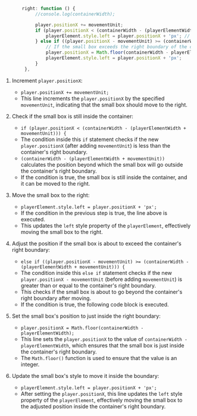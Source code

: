 


```js
       right: function () {
            //console.log(containerWidth);

            player.positionX += movementUnit;
            if (player.positionX < (containerWidth - (playerElementWidth + movementUnit))) { // Check if the small box is still inside the container
                playerElement.style.left = player.positionX + 'px'; // Move the small box to the right
            } else if ((player.positionX - movementUnit) >= (containerWidth - (playerElementWidth + movementUnit))) {
                // If the small box exceeds the right boundary of the container, adjust its position to be just inside the boundary.
                player.positionX = Math.floor(containerWidth - playerElementWidth);
                playerElement.style.left = player.positionX + 'px';
            }
        },
```


1. Increment `player.positionX`:
   - `player.positionX += movementUnit;`
   - This line increments the `player.positionX` by the specified `movementUnit`, indicating that the small box should move to the right.

2. Check if the small box is still inside the container:
   - `if (player.positionX < (containerWidth - (playerElementWidth + movementUnit))) {`
   - The condition inside this `if` statement checks if the new `player.positionX` (after adding `movementUnit`) is less than the container's right boundary.
   - `(containerWidth - (playerElementWidth + movementUnit))` calculates the position beyond which the small box will go outside the container's right boundary.
   - If the condition is true, the small box is still inside the container, and it can be moved to the right.

3. Move the small box to the right:
   - `playerElement.style.left = player.positionX + 'px';`
   - If the condition in the previous step is true, the line above is executed.
   - This updates the `left` style property of the `playerElement`, effectively moving the small box to the right.

4. Adjust the position if the small box is about to exceed the container's right boundary:
   - `else if ((player.positionX - movementUnit) >= (containerWidth - (playerElementWidth + movementUnit))) {`
   - The condition inside this `else if` statement checks if the new `player.positionX - movementUnit` (before adding `movementUnit`) is greater than or equal to the container's right boundary.
   - This checks if the small box is about to go beyond the container's right boundary after moving.
   - If the condition is true, the following code block is executed.

5. Set the small box's position to just inside the right boundary:
   - `player.positionX = Math.floor(containerWidth - playerElementWidth);`
   - This line sets the `player.positionX` to the value of `containerWidth - playerElementWidth`, which ensures that the small box is just inside the container's right boundary.
   - The `Math.floor()` function is used to ensure that the value is an integer.

6. Update the small box's style to move it inside the boundary:
   - `playerElement.style.left = player.positionX + 'px';`
   - After setting the `player.positionX`, this line updates the `left` style property of the `playerElement`, effectively moving the small box to the adjusted position inside the container's right boundary.

